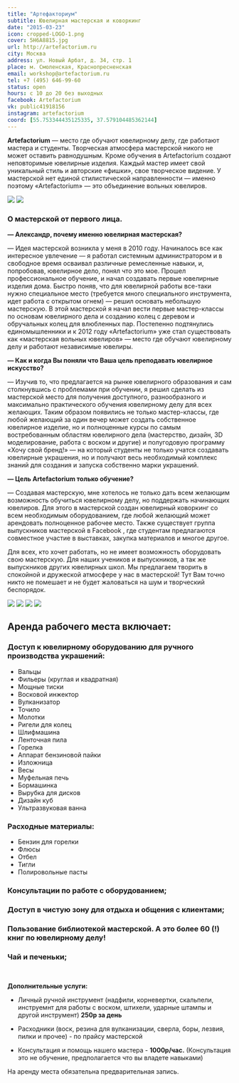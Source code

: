 ```yaml
---
title: "Артефакториум"
subtitle: Ювелирная мастерская и коворкинг
date: "2015-03-23"
icon: cropped-LOGO-1.png
cover: 5H6A8815.jpg
url: http://artefactorium.ru
city: Москва
address: ул. Новый Арбат, д. 34, стр. 1
place: м. Смоленская, Краснопресненская
email: workshop@artefactorium.ru
tel: +7 (495) 646-99-60 
status: open
hours: с 10 до 20 без выходных 
facebook: Artefactorium
vk: public41918156
instagram: artefactorium
coord: [55.753344435125335, 37.579104485362144]
---
```


**Artefactorium** — место где обучают ювелирному делу, где работают мастера и студенты. Творческая атмосфера мастерской никого не может оставить равнодушным. Кроме обучения в Artefactorium создают неповторимые ювелирные изделия. Каждый мастер имеет свой уникальный стиль и авторские «фишки», свое творческое видение. У мастерской нет единой стилистической направленности — именно поэтому «Artefactorium» — это объединение вольных ювелиров.

![](./5H6A8817.jpg)
![](./5H6A8818.jpg)

### О мастерской от первого лица.

**— Александр, почему именно ювелирная мастерская?**

— Идея мастерской возникла у меня в 2010 году. Начиналось все как интересное увлечение — я работал системным администратором и в свободное время осваивал различные ремесленные навыки, и, попробовав, ювелирное дело, понял что это мое. Прошел профессиональное обучение, и начал создавать первые ювелирные изделия дома. Быстро поняв, что для ювелирной работы все-таки нужно специальное место (требуется много специального инструмента, идет работа с открытом огнем) — решил основать небольшую мастерскую. В этой мастерской я начал вести первые мастер-классы по основам ювелирного дела и созданию колец с деревом и обручальных колец для влюбленных пар. Постепенно подтянулись единомышленники и к 2012 году «Artefactorium» уже стал существовать как «мастерская вольных ювелиров» — место где обучают ювелирному делу и работают независимые ювелиры.

**— Как и когда Вы поняли что Ваша цель преподавать ювелирное искусство?**

— Изучив то, что предлагается на рынке ювелирного образования и сам столкнувшись с проблемами при обучении, я решил сделать из мастерской место для получения доступного, разнообразного и максимально практического обучения ювелирному делу для всех желающих. Таким образом появились не только мастер-классы, где любой желающий за один вечер может создать собственное ювелирное изделие, но и полноценные курсы по самым востребованным областям ювелирного дела (мастерство, дизайн, 3D моделирование, работа с воском и другие) и полугодовую программу «Хочу свой бренд!» — на который студенты не только учатся создавать ювелирные украшения, но и получают весь необходимый комплекс знаний для создания и запуска собственно марки украшений.

**— Цель Artefactorium только обучение?**

— Создавая мастерскую, мне хотелось не только дать всем желающим возможность обучиться ювелирному делу, но поддержать начинающих ювелиров. Для этого в мастерской создан ювелирный коворкинг со всем необходимым оборудованием, где любой желающий может арендовать полноценное рабочее место. Также существует группа выпускников мастерской в Facebook , где студентам предлагаются совместное участие в выставках, закупка материалов и многоe другое.

Для всех, кто хочет работать, но не имеет возможность оборудовать свою мастерскую. Для наших учеников и выпускников, а так же выпускников других ювелирных школ. Мы предлагаем творить в спокойной и дружеской атмосфере у нас в мастерской! Тут Вам точно никто не помешает и не будет жаловаться на шум и творческий беспорядок.

![](./IMG_7021-600x400.jpg)
![](./IMG_7040.jpg)
![](./IMG_7057.jpg)
![](./IMG_7066.jpg)


## Аренда рабочего места включает:

### Доступ к ювелирному оборудованию для ручного производства украшений:

- Вальцы
- Фильеры (круглая и квадратная)
- Мощные тиски
- Восковой инжектор
- Вулканизатор
- Точило
- Молотки
- Ригели для колец
- Шлифмашина
- Ленточная пила
- Горелка
- Аппарат бензиновой пайки
- Изложница
- Весы
- Муфельная печь
- Бормашинка
- Вырубка для дисков
- Дизайн куб
- Ультразвуковая ванна

### Расходные материалы:

- Бензин для горелки
- Флюсы
- Отбел
- Тигли
- Полировольные пасты

### Консультации по работе с оборудованием;
### Доступ в чистую зону для отдыха и общения с клиентами;
### Пользование библиотекой мастерской. А это более 60 (!) книг по ювелирному делу!
### Чай и печеньки;
 

**Дополнительные услуги:**

- Личный ручной инструмент (надфили, корневертки, скальпели, инструемнт для работы с воском, штихели, ударные штампы и другой инструмент) **250р за день**

- Расходники (воск, резина для вулканизации, сверла, боры, лезвия, пилки и прочее) - по прайсу мастерской

- Консультация и помощь нашего мастера - **1000р/час.** (Консультация это не обучение, предполагается что вы владете навыками)


На аренду места обязательна предварительная запись.

